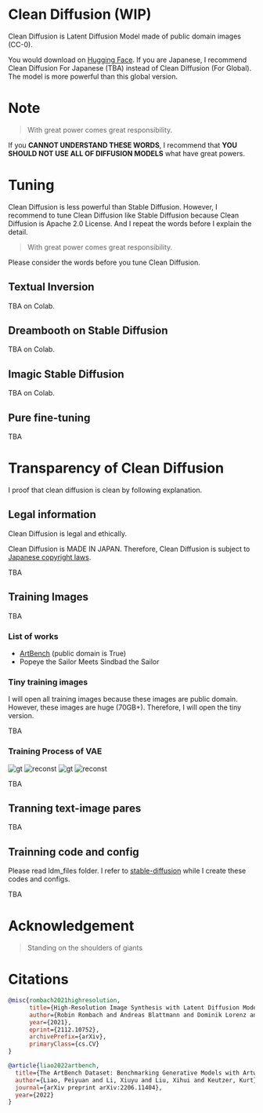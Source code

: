 # Clean Diffusion (WIP)
Clean Diffusion is Latent Diffusion Model made of public domain images (CC-0).

You would download on [Hugging Face](https://huggingface.co/).
If you are Japanese, I recommend Clean Diffusion For Japanese (TBA) instead of Clean Diffusion (For Global). 
The model is more powerful than this global version.

# Note
> With great power comes great responsibility.

If you **CANNOT UNDERSTAND THESE WORDS**, I recommend that **YOU SHOULD NOT USE ALL OF DIFFUSION MODELS** what have great powers.

# Tuning
Clean Diffusion is less powerful than Stable Diffusion.
However, I recommend to tune Clean Diffusion like Stable Diffusion because Clean Diffusion is Apache 2.0 License.
And I repeat the words before I explain the detail.

> With great power comes great responsibility.

Please consider the words before you tune Clean Diffusion.

## Textual Inversion
TBA on Colab.

## Dreambooth on Stable Diffusion
TBA on Colab.

## Imagic Stable Diffusion
TBA on Colab.

## Pure fine-tuning
TBA

# Transparency of Clean Diffusion
I proof that clean diffusion is clean by following explanation.

## Legal information
Clean Diffusion is legal and ethically.

Clean Diffusion is MADE IN JAPAN.
Therefore, Clean Diffusion is subject to [Japanese copyright laws](https://en.wikipedia.org/wiki/Copyright_law_of_Japan).


TBA

## Training Images
TBA

### List of works
- [ArtBench](https://github.com/liaopeiyuan/artbench) (public domain is True)
- Popeye the Sailor Meets Sindbad the Sailor

### Tiny training images
I will open all training images because these images are public domain.
However, these images are huge (70GB+).
Therefore, I will open the tiny version.

TBA

### Training Process of VAE
![gt](images/inputs_gs-000001_e-000000_b-000002.png)
![reconst](images/reconstructions_gs-000001_e-000000_b-000002.png)
![gt](images/inputs_gs-015750_e-000000_b-031500.png)
![reconst](images/reconstructions_gs-015750_e-000000_b-031500.png)

TBA

## Tranning text-image pares
TBA

## Trainning code and config
Please read ldm_files folder. I refer to [stable-diffusion](https://github.com/runwayml/stable-diffusion) while I create these codes and configs.

TBA

# Acknowledgement
> Standing on the shoulders of giants

# Citations

```bibtex
@misc{rombach2021highresolution,
      title={High-Resolution Image Synthesis with Latent Diffusion Models}, 
      author={Robin Rombach and Andreas Blattmann and Dominik Lorenz and Patrick Esser and Björn Ommer},
      year={2021},
      eprint={2112.10752},
      archivePrefix={arXiv},
      primaryClass={cs.CV}
}
```
```bibtex
@article{liao2022artbench,
  title={The ArtBench Dataset: Benchmarking Generative Models with Artworks},
  author={Liao, Peiyuan and Li, Xiuyu and Liu, Xihui and Keutzer, Kurt},
  journal={arXiv preprint arXiv:2206.11404},
  year={2022}
}
```